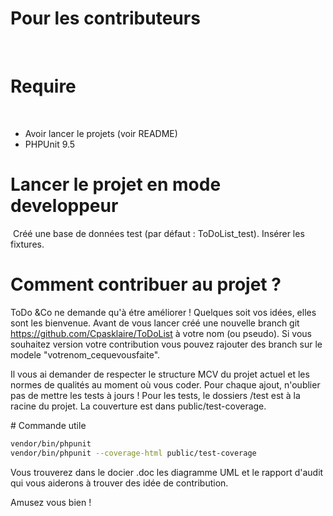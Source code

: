 # Pour les contributeurs
​
# Require
​
- Avoir lancer le projets (voir README)
- PHPUnit 9.5
​
# Lancer le projet en mode developpeur
​
Créé une base de données test (par défaut : ToDoList_test).
Insérer les fixtures.

# Comment contribuer au projet ?

ToDo &Co ne demande qu'à étre améliorer ! Quelques soit vos idées, elles sont les bienvenue.
Avant de vous lancer créé une nouvelle branch git https://github.com/Cpasklaire/ToDoList à votre nom (ou pseudo). Si vous souhaitez version votre contribution vous pouvez rajouter des branch sur le modele "votrenom_cequevousfaite".

Il vous ai demander de respecter le structure MCV du projet actuel et les normes de qualités au moment où vous coder. Pour chaque ajout, n'oublier pas de mettre les tests à jours ! 
Pour les tests, le dossiers /test est à la racine du projet. La couverture est dans public/test-coverage.

​# Commande utile
```bash
vendor/bin/phpunit
vendor/bin/phpunit --coverage-html public/test-coverage
```

Vous trouverez dans le docier .doc les diagramme UML et le rapport d'audit qui vous aiderons à trouver des idée de contribution.

Amusez vous bien ! 